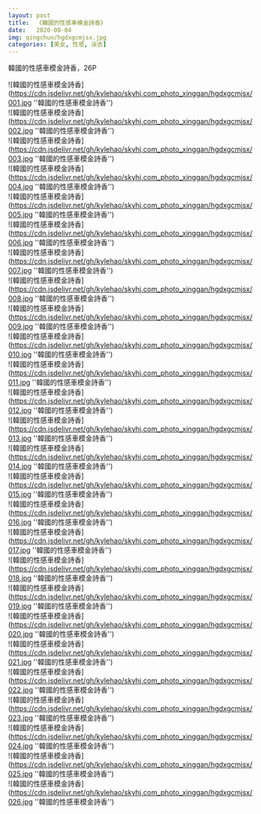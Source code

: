 ```yaml
---
layout: post
title:  《韓國的性感車模金詩香》
date:   2020-08-04
img: qingchun/hgdxgcmjsx.jpg
categories: [美女, 性感, 泳衣]
---
```


韓國的性感車模金詩香，26P

![韓國的性感車模金詩香](https://cdn.jsdelivr.net/gh/kylehao/skyhj.com_photo_xinggan/hgdxgcmjsx/001.jpg ''韓國的性感車模金詩香'') <br>
![韓國的性感車模金詩香](https://cdn.jsdelivr.net/gh/kylehao/skyhj.com_photo_xinggan/hgdxgcmjsx/002.jpg ''韓國的性感車模金詩香'') <br>
![韓國的性感車模金詩香](https://cdn.jsdelivr.net/gh/kylehao/skyhj.com_photo_xinggan/hgdxgcmjsx/003.jpg ''韓國的性感車模金詩香'') <br>
![韓國的性感車模金詩香](https://cdn.jsdelivr.net/gh/kylehao/skyhj.com_photo_xinggan/hgdxgcmjsx/004.jpg ''韓國的性感車模金詩香'') <br>
![韓國的性感車模金詩香](https://cdn.jsdelivr.net/gh/kylehao/skyhj.com_photo_xinggan/hgdxgcmjsx/005.jpg ''韓國的性感車模金詩香'') <br>
![韓國的性感車模金詩香](https://cdn.jsdelivr.net/gh/kylehao/skyhj.com_photo_xinggan/hgdxgcmjsx/006.jpg ''韓國的性感車模金詩香'') <br>
![韓國的性感車模金詩香](https://cdn.jsdelivr.net/gh/kylehao/skyhj.com_photo_xinggan/hgdxgcmjsx/007.jpg ''韓國的性感車模金詩香'') <br>
![韓國的性感車模金詩香](https://cdn.jsdelivr.net/gh/kylehao/skyhj.com_photo_xinggan/hgdxgcmjsx/008.jpg ''韓國的性感車模金詩香'') <br>
![韓國的性感車模金詩香](https://cdn.jsdelivr.net/gh/kylehao/skyhj.com_photo_xinggan/hgdxgcmjsx/009.jpg ''韓國的性感車模金詩香'') <br>
![韓國的性感車模金詩香](https://cdn.jsdelivr.net/gh/kylehao/skyhj.com_photo_xinggan/hgdxgcmjsx/010.jpg ''韓國的性感車模金詩香'') <br>
![韓國的性感車模金詩香](https://cdn.jsdelivr.net/gh/kylehao/skyhj.com_photo_xinggan/hgdxgcmjsx/011.jpg ''韓國的性感車模金詩香'') <br>
![韓國的性感車模金詩香](https://cdn.jsdelivr.net/gh/kylehao/skyhj.com_photo_xinggan/hgdxgcmjsx/012.jpg ''韓國的性感車模金詩香'') <br>
![韓國的性感車模金詩香](https://cdn.jsdelivr.net/gh/kylehao/skyhj.com_photo_xinggan/hgdxgcmjsx/013.jpg ''韓國的性感車模金詩香'') <br>
![韓國的性感車模金詩香](https://cdn.jsdelivr.net/gh/kylehao/skyhj.com_photo_xinggan/hgdxgcmjsx/014.jpg ''韓國的性感車模金詩香'') <br>
![韓國的性感車模金詩香](https://cdn.jsdelivr.net/gh/kylehao/skyhj.com_photo_xinggan/hgdxgcmjsx/015.jpg ''韓國的性感車模金詩香'') <br>
![韓國的性感車模金詩香](https://cdn.jsdelivr.net/gh/kylehao/skyhj.com_photo_xinggan/hgdxgcmjsx/016.jpg ''韓國的性感車模金詩香'') <br>
![韓國的性感車模金詩香](https://cdn.jsdelivr.net/gh/kylehao/skyhj.com_photo_xinggan/hgdxgcmjsx/017.jpg ''韓國的性感車模金詩香'') <br>
![韓國的性感車模金詩香](https://cdn.jsdelivr.net/gh/kylehao/skyhj.com_photo_xinggan/hgdxgcmjsx/018.jpg ''韓國的性感車模金詩香'') <br>
![韓國的性感車模金詩香](https://cdn.jsdelivr.net/gh/kylehao/skyhj.com_photo_xinggan/hgdxgcmjsx/019.jpg ''韓國的性感車模金詩香'') <br>
![韓國的性感車模金詩香](https://cdn.jsdelivr.net/gh/kylehao/skyhj.com_photo_xinggan/hgdxgcmjsx/020.jpg ''韓國的性感車模金詩香'') <br>
![韓國的性感車模金詩香](https://cdn.jsdelivr.net/gh/kylehao/skyhj.com_photo_xinggan/hgdxgcmjsx/021.jpg ''韓國的性感車模金詩香'') <br>
![韓國的性感車模金詩香](https://cdn.jsdelivr.net/gh/kylehao/skyhj.com_photo_xinggan/hgdxgcmjsx/022.jpg ''韓國的性感車模金詩香'') <br>
![韓國的性感車模金詩香](https://cdn.jsdelivr.net/gh/kylehao/skyhj.com_photo_xinggan/hgdxgcmjsx/023.jpg ''韓國的性感車模金詩香'') <br>
![韓國的性感車模金詩香](https://cdn.jsdelivr.net/gh/kylehao/skyhj.com_photo_xinggan/hgdxgcmjsx/024.jpg ''韓國的性感車模金詩香'') <br>
![韓國的性感車模金詩香](https://cdn.jsdelivr.net/gh/kylehao/skyhj.com_photo_xinggan/hgdxgcmjsx/025.jpg ''韓國的性感車模金詩香'') <br>
![韓國的性感車模金詩香](https://cdn.jsdelivr.net/gh/kylehao/skyhj.com_photo_xinggan/hgdxgcmjsx/026.jpg ''韓國的性感車模金詩香'') <br>
